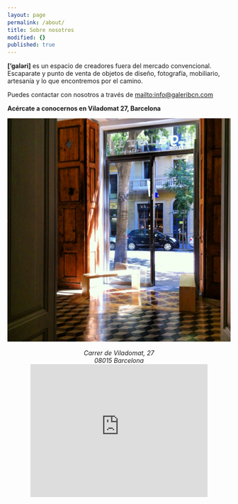 ```yaml
---
layout: page
permalink: /about/
title: Sobre nosotros
modified: {}
published: true
---
```


**[’galəri]** es un espacio de creadores fuera del mercado convencional. Escaparate y punto de venta de objetos de diseño, fotografía, mobiliario, artesanía y lo que encontremos por el camino.

Puedes contactar con nosotros a través de [mailto:info@galeribcn.com]("email")

**Acércate a conocernos en Viladomat 27, Barcelona**

![](/IMG_5327.JPG)

<center>
<address>
Carrer de Viladomat, 27
<br>
08015 Barcelona
</address>
</center>

<iframe style="display: block; margin: auto" src="https://www.google.com/maps/embed?pb=!1m14!1m8!1m3!1d11975.635251283762!2d2.1614642846557603!3d41.37606584414475!3m2!1i1024!2i768!4f13.1!3m3!1m2!1s0x12a4a26131b74e8b%3A0xfce5190844a92ac3!2sCarrer+de+Viladomat%2C+27%2C+08015+Barcelona%2C+Espa%C3%B1a!5e0!3m2!1ses!2s!4v1406475254771" width="400" height="300" frameborder="0" style="border:0"></iframe>